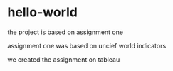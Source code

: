 # hello-world

the project is based on assignment one

assignment one was based on uncief world indicators

we created the assignment on tableau
